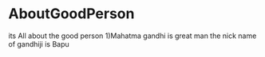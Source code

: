 # AboutGoodPerson
its All about the good person
1)Mahatma gandhi is great man the nick name of gandhiji is Bapu
